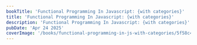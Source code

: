 ```yaml
---   
bookTitle: 'Functional Programming In Javascript: {with categories}'
title: 'Functional Programming In Javascript: {with categories}'
description: 'Functional Programming In Javascript: {with categories}'
pubDate: 'Apr 24 2025'
coverImage: '/books/functional-programming-in-js-with-categories/5f58c4b0-71d0-4983-87e0-8d30dbdf9e5e.jpg'
---
```

